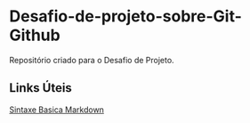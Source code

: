 # Desafio-de-projeto-sobre-Git-Github
Repositório criado para o Desafio de Projeto.

## Links Úteis
[Sintaxe Basica Markdown](http://markdownguide.org/basic-syntaxe/)
